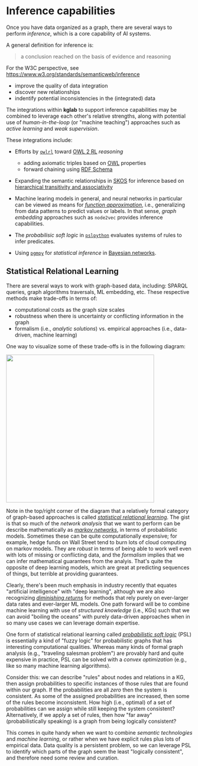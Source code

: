 # Inference capabilities

Once you have data organized as a graph, there are several ways to
perform *inference*, which is a core capability of AI systems.

A general definition for inference is:
> a conclusion reached on the basis of evidence and reasoning

For the W3C perspective, see 
<https://www.w3.org/standards/semanticweb/inference>

  * improve the quality of data integration
  * discover new relationships
  * indentify potential inconsistencies in the (integrated) data

The integrations within **kglab** to support inference capabilities
may be combined to leverage each other's relative strengths, along
with potential use of *human-in-the-loop* (or "machine teaching")
approaches such as *active learning* and *weak supervision*.

These integrations include:

  * Efforts by [`owlrl`](https://github.com/RDFLib/OWL-RL/) toward [OWL 2 RL](https://www.w3.org/TR/owl2-profiles/#OWL_2_RL) *reasoning*
    * adding axiomatic triples based on 	[OWL](https://www.w3.org/TR/owl-features/) properties
    * forward chaining using [RDF Schema](https://www.w3.org/TR/rdf-schema/)

  * Expanding the semantic relationships in [SKOS](https://www.w3.org/TR/skos-reference/#L881) for inference based on [hierarchical transitivity and associativity](https://www.w3.org/TR/skos-primer/#secrel)

  * Machine learing models in general, and neural networks in particular can be viewed as means for [*function approximation*](https://en.wikipedia.org/wiki/Function_approximation), i.e., generalizing from data patterns to predict values or labels.  In that sense, *graph embedding* approaches such as `node2vec` provides inference capabilities.

  * The *probabilisic soft logic* in [`pslpython`](https://psl.linqs.org/) evaluates systems of rules to infer predicates.  

  * Using [`pgmpy`](https://pgmpy.org/) for *statistical inference* in [Bayesian networks](https://en.wikipedia.org/wiki/Bayesian_network).


## Statistical Relational Learning

There are several ways to work with graph-based data, including: SPARQL queries, graph algorithms traversals, ML embedding, etc.
These respective methods make trade-offs in terms of:

  * computational costs as the graph size scales
  * robustness when there is uncertainty or conflicting information in the graph
  * formalism (i.e., *analytic solutions*) vs. empirical approaches (i.e., data-driven, machine learning)

One way to visualize some of these trade-offs is in the following diagram:

<img src="https://github.com/DerwenAI/kglab/blob/main/docs/assets/tradeoffs.png?raw=true" width="400"/>

Note in the top/right corner of the diagram that a relatively formal category of graph-based approaches is called [*statistical relational learning*](../glossary/#statistical-relational-learning).
The gist is that so much of the *network analysis* that we want to perform can be describe mathematically as [*markov networks*](https://en.wikipedia.org/wiki/Markov_random_field), in terms of probabilistic models.
Sometimes these can be quite computationally expensive; for example, hedge funds on Wall Street tend to burn lots of cloud computing on markov models.
They are *robust* in terms of being able to work well even with lots of missing or conflicting data, and the *formalism* implies that we can infer mathematical guarantees from the analyis.
That's quite the opposite of deep learning models, which are great at predicting sequences of things, but terrible at providing guarantees.

Clearly, there's been much emphasis in industry recently that equates "artificial intelligence" with "deep learning", although we are also recognizing [*diminishing returns*](https://derwen.ai/s/zf43#33) for methods that rely purely on ever-larger data rates and ever-larger ML models.
One path forward will be to combine machine learning with use of *structured knowledge* (i.e., KGs) such that we can avoid "boiling the oceans" with purely data-driven approaches when in so many use cases we can leverage domain expertise.

One form of statistical relational learning called [*probabilistic soft logic*](../glossary/#probabilistic-soft-logic) (PSL) is essentially a kind of "fuzzy logic" for probabilistic graphs that has interesting computational qualities.
Whereas many kinds of formal graph analysis (e.g., "traveling salesman problem") are provably hard and quite expensive in practice, PSL can be solved with a *convex optimization* (e.g., like so many machine learning algorithms).

Consider this: we can describe "rules" about nodes and relations in a KG, then assign probabilities to specific instances of those rules that are found within our graph.
If the probabilities are all *zero* then the system is consistent.
As some of the assigned probabilities are increased, then some of the rules become inconsistent.
How high (i.e., optimal) of a set of probabilities can we assign while still keeping the system consistent?
Alternatively, if we apply a set of rules, then how "far away" (probabilistically speaking) is a graph from being logically consistent?

This comes in quite handy when we want to combine *semantic technologies* and *machine learning*, or rather when we have explicit rules plus lots of empirical data.
Data quality is a persistent problem, so we can leverage PSL to identify which parts of the graph seem the least "logically consistent", and therefore need some review and curation.
